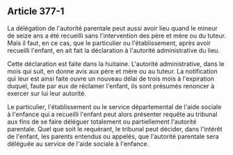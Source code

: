 Article 377-1
----
La délégation de l'autorité parentale peut aussi avoir lieu quand le mineur de
seize ans a été recueilli sans l'intervention des père et mère ou du tuteur.
Mais il faut, en ce cas, que le particulier ou l'établissement, après avoir
recueilli l'enfant, en ait fait la déclaration à l'autorité administrative du
lieu.

Cette déclaration est faite dans la huitaine. L'autorité administrative, dans le
mois qui suit, en donne avis aux père et mère ou au tuteur. La notification qui
leur est ainsi faite ouvre un nouveau délai de trois mois à l'expiration duquel,
faute par eux de réclamer l'enfant, ils sont présumés renoncer à exercer sur lui
leur autorité.

Le particulier, l'établissement ou le service départemental de l'aide sociale à
l'enfance qui a recueilli l'enfant peut alors présenter requête au tribunal aux
fins de se faire déléguer totalement ou partiellement l'autorité parentale. Quel
que soit le requérant, le tribunal peut décider, dans l'intérêt de l'enfant, les
parents entendus ou appelés, que l'autorité parentale sera déléguée au service
de l'aide sociale à l'enfance.
